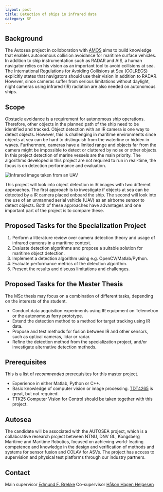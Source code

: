 ```yaml
---
layout: post
title: Detection of ships in infrared data
category: SF
---
```

## Background
The Autosea project in colloboration with [AMOS](http://ntnu.edu/amos) aims to build knowledge that enables autonomous collision avoidance for maritime surface vehicles. In addition to ship instrumentation such as RADAR and AIS, a human navigator relies on his vision as an important tool to avoid collisions at sea. The International Regulations for Avoiding Collisions at Sea (COLREGS) explicitly states that navigators should use their vision in addition to RADAR. However, since cameras suffer from serious limitations without daylight, night cameras using infrared (IR) radiation are also needed on autonomous ships.

## Scope
Obstacle avoidance is a requirement for autonomous ship operations. Therefore, other objects in the planned path of the ship need to be identified and tracked. Object detection with an IR camera is one way to detect objects. However, this is challenging in maritime environments since objects at sea can be hard to distinguish from the waterline or hidden in waves. Furthermore, cameras have a limited range and objects far from the camera might be impossible to detect or cluttered by noise or other objects. In this project detection of marine vessels are the main priority. The algorithms developed in this project are not required to run in real-time, the focus is on detection performance and evaluation.

![Infrared image taken from an UAV]({{site.url}}/assets/infrared.jpg)

This project will look into object detection in IR images with two different approaches. The first approach is to investigate if objects at sea can be detected by a IR camera placed onboard the ship. The second will look into the use of an unmanned aerial vehicle (UAV) as an airborne sensor to detect objects. Both of these approaches have advantages and one important part of the project is to compare these.

## Proposed Tasks for the Specialization Project

1. Perform a litterature review over camera detection theory and usage of infrared cameras in a maritime context.
2. Evaluate detection algorithms and propose a suitable solution for maritime object detection.
3. Implement a detection algorithm using e.g. OpenCV/Matlab/Python.
4. Evaluate performance metrics of the detection algorithm.
5. Present the results and discuss limitations and challenges.

## Proposed Tasks for the Master Thesis

The MSc thesis may focus on a combination of different tasks, depending on the interests of the student.

- Conduct data acquisition experiments using IR equipment on Telemetron or the autonomous ferry prototype.
- Extend the detection method to a method for target tracking using IR data.
- Propose and test methods for fusion between IR and other sensors, such as optical cameras, lidar or radar.
- Refine the detection method from the specialization project, and/or investigate alternative detection methods.

## Prerequisites
This is a list of *recommended* prerequisites for this master project.

- Experience in either Matlab, Python or C++.
- Basic knowledge of computer vision or image processing. [TDT4265](http://www.ntnu.edu/studies/courses/TDT4265) is great, but not required.
- TTK25 Computer Vision for Control should be taken together with this project.

## Autosea
The candidate will be associated with the AUTOSEA project, which is a collaborative research project between NTNU, DNV GL, Kongsberg Maritime and Maritime Robotics, focused on achieving world-leading competence and knowledge in the design and verification of methods and systems for sensor fusion and COLAV for ASVs. The project has access to supervision and physical test platforms through our industry partners.

## Contact
Main supervisor [Edmund F. Brekke](http://www.ntnu.no/ansatte/edmundfo)
Co-supervisor [Håkon Hagen Helgesen](https://www.ntnu.no/ansatte/hakon.helgesen)
